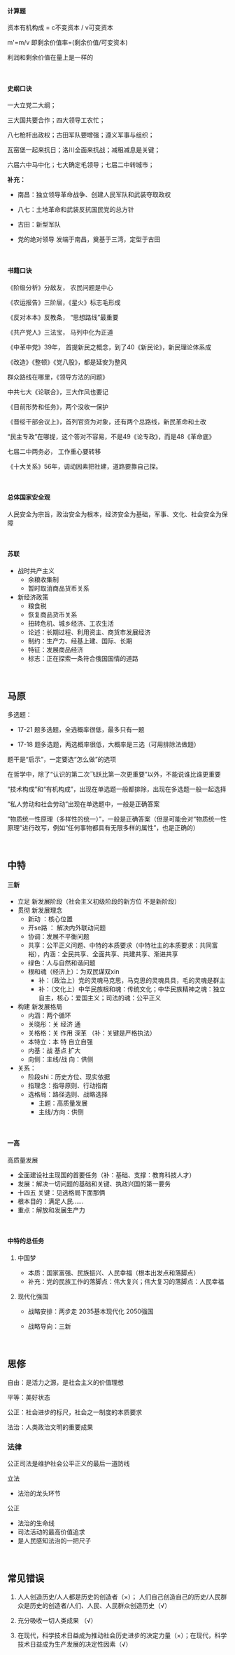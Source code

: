 #### 计算题

资本有机构成  = c不变资本 / v可变资本

m'=m/v 即剩余价值率=(剩余价值/可变资本)

利润和剩余价值在量上是一样的



<br>



#### 史纲口诀

一大立党二大纲；

三大国共要合作；四大领导工农忙；

八七枪杆出政权；古田军队要增强；遵义军事与组织；

瓦窑堡一起来抗日；洛川全面来抗战；减租减息是关键；

六届六中马中化；七大确定毛领导；七届二中转城市；

**补充：**

- 南昌：独立领导革命战争、创建人民军队和武装夺取政权

- 八七：土地革命和武装反抗国民党的总方针

- 古田：新型军队 

- 党的绝对领导 发端于南昌，奠基于三湾，定型于古田



<br>



#### 书籍口诀

《阶级分析》分敌友， 农民问题是中心

《农运报告》三阶层，《星火》标志毛形成

《反对本本》反教条， “思想路线”最重要

 《共产党人》三法宝， 马列中化为正道

《中革中党》39年， 首提新民之概念，到了40《新民论》，新民理论体系成

《改造》《整顿》《党八股》，都是延安为整风

 群众路线在哪里，《领导方法的问题》

 中共七大《论联合》，三大作风也要记

 《目前形势和任务》，两个没收一保护

《晋绥干部会议上》，首列官资为对象，还有两个总路线，新民革命和土改

“民主专政”在哪提，这个答对不容易，不是49《论专政》，而是48《革命底》

七届二中两务必， 工作重心要转移

《十大关系》56年，调动因素把社建，道路要靠自己探。



<br>



#### 总体国家安全观

人民安全为宗旨，政治安全为根本，经济安全为基础，军事、文化、社会安全为保障



<br>



#### 苏联

- 战时共产主义
    - 余粮收集制
    - 暂时取消商品货币关系
- 新经济政策
    - 粮食税
    - 恢复商品货币关系
    - 扭转危机、城乡经济、工农生活
    - 论述：长期过程、利用资主、商货市发展经济
    - 制约：生产力、经基上建、国际、长期
    - 特征：发展商品经济
    - 标志：正在探索一条符合俄国国情的道路



<br>



## 马原

多选题：

- 17-21 题多选题，全选概率很低，最多只有一题

- 17-18 题多选题，两选概率很低，大概率是三选（可用排除法做题）

题干是“启示”，一定要选“怎么做”的选项

在哲学中，除了“认识的第二次飞跃比第一次更重要”以外，不能说谁比谁更重要

“技术构成”和“有机构成”，出现在单选题一般都排除，出现在多选题一般一起选择

“私人劳动和社会劳动”出现在单选题中，一般是正确答案

“物质统一性原理（多样性的统一）”，一般是正确答案（但是可能会对“物质统一性原理”进行改写，例如“任何事物都具有无限多样的属性”，也是正确的）



<br>

## 中特

#### 三新

- 立足 新发展阶段（社会主义初级阶段的新方位 不是新阶段）
- 贯彻 新发展理念
    - 新动 ：核心位置
    - 开se路 ： 解决内外联动问题
    - 协调：发展不平衡问题
    - 共享：公平正义问题、中特的本质要求（中特社主的本质要求：共同富裕），内涵：全民共享、全面共享、共建共享、渐进共享
    - 绿色：人与自然和谐问题
    - 根和魂（经济上）：为双民谋双xin
        - 补：（政治上）党的灵魂马克思，马克思的灵魂具具，毛的灵魂是群主
        - 补：（文化上）中华民族根和魂：传统文化；中华民族精神之魂：独立自主，核心：爱国主义；司法的魂：公平正义
- 构建 新发展格局
    - 内涵：两个循环
    - 关晓彤：关 经济 通
    - 关格格：关 作用 深革 （补：关键是严格执法）
    - 本特立：本 特 自立自强
    - 内基：战 基点 扩大
    - 向侧：主线/战 向：供侧
- 关系：
    - 阶段shi：历史方位、现实依据
    - 指理念：指导原则、行动指南
    - 选格局：路径选则、战略选择
        - 主题：高质量发展
        - 主线/方向：供侧



<br>



#### 一高 

高质量发展

- 全面建设社主现国的首要任务（补：基础、支撑：教育科技人才）
- 发展：解决一切问题的基础和关键、执政兴国的第一要务
- 十四五 关键：见选格局下面那俩
- 根本目的：满足人民……
- 重点：解放和发展生产力



<br>



#### 中特的总任务

1. 中国梦

     - 本质：国家富强、民族振兴、人民幸福（根本出发点和落脚点）
     - 补充：党的民族工作的落脚点：伟大复兴；伟大复习的落脚点：人民幸福
2. 现代化强国

     - 战略安排：两步走 2035基本现代化 2050强国

     - 战略导向：三新



<br>



## 思修

自由：是活力之源，是社会主义的价值理想

平等：美好状态

公正：社会进步的标尺，社会之一制度的本质要求

法治：人类政治文明的重要成果



### 法律

公正司法是维护社会公平正义的最后一道防线

立法

- 法治的龙头环节

公正

- 法治的生命线
- 司法活动的最高价值追求
- 是人民感知法治的一把尺子



<br>



## 常见错误

1. 人人创造历史/人人都是历史的创造者（×）； 人们自己创造自己的历史/人民群众是历史的创造者/人们、人民、人民群众创造历史（√）

2. 充分吸收一切人类成果 （√）

3. 在现代，科学技术日益成为推动社会历史进步的决定力量（×）；在现代，科学技术日益成为生产发展的决定性因素（√）



